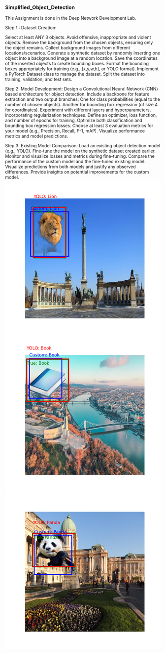 ### Simplified_Object_Detection

This Assignment is done in the Deep Network Development Lab. 

Step 1 : Dataset Creation:

Select at least ANY 3 objects. Avoid offensive, inappropriate and violent objects.
Remove the background from the chosen objects, ensuring only the object remains.
Collect background images from different locations/scenarios.
Generate a synthetic dataset by randomly inserting one object into a background image at a random location.
Save the coordinates of the inserted objects to create bounding boxes.
Format the bounding boxes appropriately for training (e.g., [x,y,w,h], or YOLO format).
Implement a PyTorch Dataset class to manage the dataset.
Split the dataset into training, validation, and test sets.

Step 2: Model Development:
Design a Convolutional Neural Network (CNN) based architecture for object detection.
Include a backbone for feature extraction and two output branches:
One for class probabilities (equal to the number of chosen objects).
Another for bounding box regression (of size 4 for coordinates).
Experiment with different layers and hyperparameters, incorporating regularization techniques.
Define an optimizer, loss function, and number of epochs for training.
Optimize both classification and bounding box regression losses.
Choose at least 3 evaluation metrics for your model (e.g., Precision, Recall, F-1, mAP).
Visualize performance metrics and model predictions.

Step 3: Existing Model Comparison:
Load an existing object detection model (e.g., YOLO).
Fine-tune the model on the synthetic dataset created earlier.
Monitor and visualize losses and metrics during fine-tuning.
Compare the performance of the custom model and the fine-tuned existing model.
Visualize predictions from both models and justify any observed differences.
Provide insights on potential improvements for the custom model.
![Comparison](https://github.com/syma-afsha/Simplified_Object_Detection/blob/main/00158_comparison.png)
![Comparison](https://github.com/syma-afsha/Simplified_Object_Detection/blob/main/00188_comparison.png)
![Comparison](https://github.com/syma-afsha/Simplified_Object_Detection/blob/main/00184_comparison.png)
